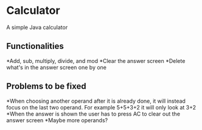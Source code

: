 # Calculator
A simple Java calculator

## Functionalities
*Add, sub, multiply, divide, and mod
*Clear the answer screen
*Delete what's in the answer screen one by one

## Problems to be fixed
*When choosing another operand after it is already done, it will instead focus on the last two operand. For example 5+5+3+2 it will only look at 3+2
*When the answer is shown the user has to press AC to clear out the answer screen
*Maybe more operands?
